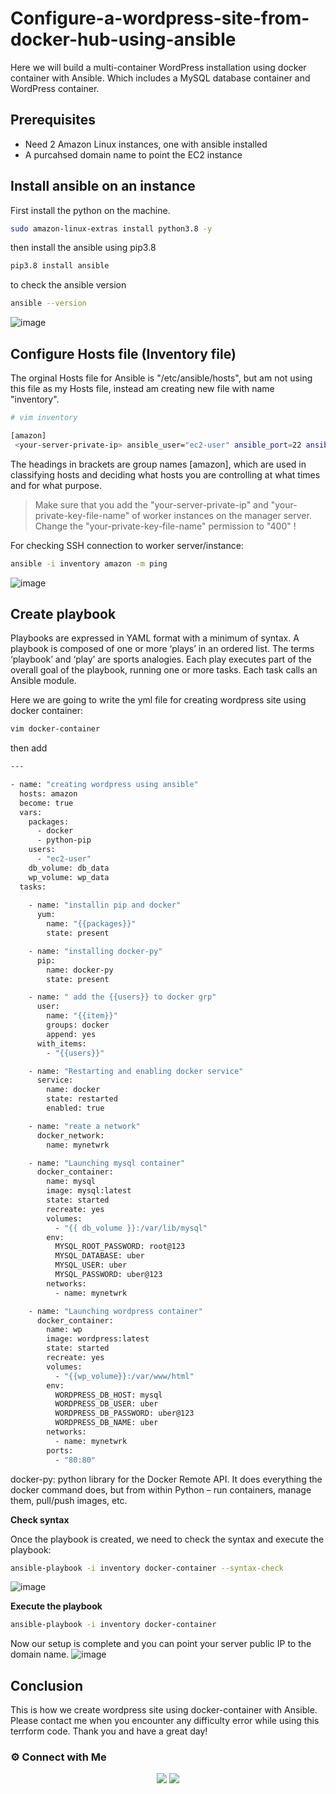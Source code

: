 # Configure-a-wordpress-site-from-docker-hub-using-ansible

Here we will build a multi-container WordPress installation using docker container with Ansible. Which includes a MySQL database container and WordPress container.

## Prerequisites

- Need 2 Amazon Linux instances, one with ansible installed
- A purcahsed domain name to point the EC2 instance

## Install ansible on an instance

First install the python on the machine.
```bash
sudo amazon-linux-extras install python3.8 -y
```
then install the ansible using pip3.8

```bash
pip3.8 install ansible
```
to check the ansible version

```bash
ansible --version
```
![image](https://user-images.githubusercontent.com/100775027/166636421-e8f09bde-b510-4961-b779-f1d836fa56ad.png)

## Configure Hosts file (Inventory file)

The orginal Hosts file for Ansible is "/etc/ansible/hosts", but am not using this file as my Hosts file, instead am creating new file with name "inventory". 

```bash
# vim inventory

[amazon]
 <your-server-private-ip> ansible_user="ec2-user" ansible_port=22 ansible_ssh_private_key_file="<your-private-key-file-name>"
 ```
 The headings in brackets are group names [amazon], which are used in classifying hosts and deciding what hosts you are controlling at what times and for what purpose. 
 >  Make sure that you add the "your-server-private-ip" and "your-private-key-file-name" of worker instances on the manager server. Change the "your-private-key-file-name" permission to "400" !
  
 For checking SSH connection to worker server/instance:
  
  ```bash
  ansible -i inventory amazon -m ping
  ```
  ![image](https://user-images.githubusercontent.com/100775027/166636594-f379bfd0-9b8a-4d26-b54f-fdecd320ba69.png)

## Create playbook

Playbooks are expressed in YAML format with a minimum of syntax.  A playbook is composed of one or more ‘plays’ in an ordered list. The terms ‘playbook’ and ‘play’ are sports analogies. Each play executes part of the overall goal of the playbook, running one or more tasks. Each task calls an Ansible module.

Here we are going to write the yml file for creating wordpress site using docker container:

```bash
vim docker-container
```
then add

```bash
---

- name: "creating wordpress using ansible"
  hosts: amazon
  become: true
  vars:
    packages:
      - docker
      - python-pip
    users:
      - "ec2-user"
    db_volume: db_data
    wp_volume: wp_data
  tasks:
    
    - name: "installin pip and docker"
      yum:
        name: "{{packages}}"
        state: present

    - name: "installing docker-py"
      pip:
        name: docker-py
        state: present

    - name: " add the {{users}} to docker grp"
      user:
        name: "{{item}}"
        groups: docker
        append: yes
      with_items:
        - "{{users}}"

    - name: "Restarting and enabling docker service"
      service:
        name: docker
        state: restarted
        enabled: true

    - name: "reate a network"
      docker_network:
        name: mynetwrk

    - name: "Launching mysql container"
      docker_container:
        name: mysql
        image: mysql:latest
        state: started
        recreate: yes
        volumes:
          - "{{ db_volume }}:/var/lib/mysql"
        env: 
          MYSQL_ROOT_PASSWORD: root@123
          MYSQL_DATABASE: uber
          MYSQL_USER: uber
          MYSQL_PASSWORD: uber@123
        networks:
          - name: mynetwrk

    - name: "Launching wordpress container"
      docker_container:
        name: wp
        image: wordpress:latest
        state: started
        recreate: yes
        volumes:
          - "{{wp_volume}}:/var/www/html"
        env: 
          WORDPRESS_DB_HOST: mysql
          WORDPRESS_DB_USER: uber
          WORDPRESS_DB_PASSWORD: uber@123
          WORDPRESS_DB_NAME: uber
        networks:
          - name: mynetwrk
        ports:
          - "80:80"

```
 docker-py: python library for the Docker Remote API. It does everything the docker command does, but from within Python – run containers, manage them, pull/push images, etc.
 
 
 **Check syntax**
 
 Once the playbook is created, we need to check the syntax and execute the playbook:
 
 ```bash
 ansible-playbook -i inventory docker-container --syntax-check
 ```
 ![image](https://user-images.githubusercontent.com/100775027/166636654-f9480cdc-1ee3-4ee3-8383-1f758f539cf6.png)

**Execute the playbook**
 
 ```bash
 ansible-playbook -i inventory docker-container
 ```
 Now our setup is complete and you can point your server public IP to the domain name.
 ![image](https://user-images.githubusercontent.com/100775027/166637067-2f2f0b3d-e17b-4626-bdb2-8672fb2ac9cf.png)

 
## Conclusion
This is how we create wordpress site using docker-container with Ansible. Please contact me when you encounter any difficulty error while using this terrform code. Thank you and have a great day!

 ### ⚙️ Connect with Me
<p align="center">
<a href="https://www.linkedin.com/in/radin-lawrence-8b3270102/"><img src="https://img.shields.io/badge/LinkedIn-0077B5?style=for-the-badge&logo=linkedin&logoColor=white"/></a>
<a href="mailto:radin.lawrence@gmail.com"><img src="https://img.shields.io/badge/Gmail-D14836?style=for-the-badge&logo=gmail&logoColor=white"/></a>
